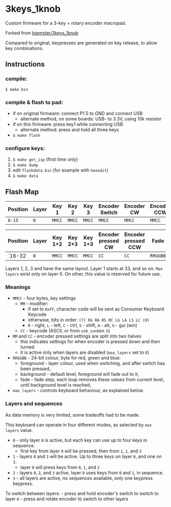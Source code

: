 # 3keys_1knob
Custom firmware for a 3-key + rotary encoder macropad.

Forked from [biemster/3keys_1knob](https://github.com/biemster/3keys_1knob/)

Compared to original, keypresses are generated on key release, to allow key combinations.

## Instructions

### compile:
`$ make bin`

### compile & flash to pad:
- if on original firmware: connect P1.5 to GND and connect USB
	- alternate method, on some boards: USB- to 3.3V, using 10k resistor
- if on this firmware: press key1 while connecting USB
	- alternate method: press and hold all three keys
- `$ make flash`

### configure keys:
1. `$ make get_isp` (first time only)
2. `$ make dump`
3. edit `flashdata.bin` (for example with `hexedit`)
4. `$ make data`

## Flash Map

| Position | Layer | Key 1  | Key 2  | Key 3  | Encoder Switch | Encoder CW | Encoder CCW | Foreground | Max layers |
|----------|-------|--------|--------|--------|----------------|------------|-------------|------------|------------|
| ` 0-15 ` | `0`   | `MMCC` | `MMCC` | `MMCC` | `MMCC`         | `MMCC`     | `MMCC`      | `RRGGBB`   | `NN`       |

| Position | Layer | Key 1+2 | Key 2+3 | Key 1+3 | Encoder pressed CW | Encoder pressed CCW | Fade     | Encoder pressed CW | Background | Encoder pressed CCW |
|----------|-------|---------|---------|---------|--------------------|---------------------|----------|--------------------|------------|---------------------|
| `16-32   | `0`   | `MMCC`  | `MMCC`  | `MMCC`  | `CC`               | `CC`                | `RRGGBB` | `MM`               | `RRGGBB`   | `MM`                |

Layers 1, 2, 3 and have the same layout. Layer 1 starts at 33, and so on.
`Max layers` exist only on layer 0. On other, this value is reserved for future use.

### Meanings

- `MMCC` - four bytes, key settings
	- `MM` - modifier:
		- if set to `0xFF`, character code will be sent as Consumer Keyboard Keycode
		- otherwise, bits in order: `(7) RG RA RS RC LG LA LS LC (0)`
		- `R` - right, `L` - left, `C` - ctrl, `S` - shift, `A` - alt, `G` - gui (win)
	- `CC` - keycode (ASCII, or from `usb_conkbd.h`)
- `MM` and `CC` - encoder pressed settings are split into two halves
	- this indicates settings for when encoder is pressed down and then turned
	- it is active only when layers are disabled (`max_layers` set to `0`)
- `RRGGBB` - 24-bit colour, byte for red, green and blue:
	- foreground - layer colour, used when switching, and after switch has been pressed,
	- background - default level, foreground will fade out to it,
	- fade - fade step, each loop removes these values from current level, until background level is reached,
- `max layers` - controls keyboard behaviour, as explained below.
	
### Layers and sequences

As data memory is very limited, some tradeoffs had to be made.

This keyboard can operate in four different modes, as selected by `max layers` value.

- `0` - only layer `0` is active, but each key can use up to four keys in sequence.
	- first key from layer `0` will be pressed, then from `1`, `2`, and `3`
- `1` - layers `0` and `3` will be active. Up to three keys on layer `0`, and one on `3`.
	- layer `0` will press keys from `0`, `1`, and `2`
- `2` - layers `0`, `2`, and `3` active, layer `0` uses keys from `0` and `1`, in sequence.
- `3` - all layers are active, no sequences available, only one keypress keypress.

To switch between layers:
	- press and hold encoder's switch to switch to layer `0`
	- press and rotate encoder to switch to other layers
